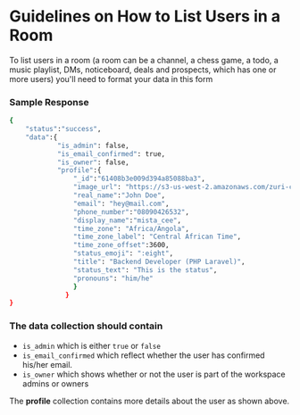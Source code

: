 # Guidelines on How to List Users in a Room
To list users in a room (a room can be a channel, a chess game, a todo, a music playlist, DMs, noticeboard, deals and prospects, which has one or more users) you'll need to format your data in this form

### Sample Response
```sh
{
    "status":"success",
    "data":{
            "is_admin": false,
            "is_email_confirmed": true,
            "is_owner": false,
            "profile":{
                "_id":"61408b3e009d394a85088ba3",
                "image_url": "https://s3-us-west-2.amazonaws.com/zuri-chat-files/avatars/2021-10-04/2566250100772_68d40fb61b6cf9a43e3c_original.jpg",
                "real_name":"John Doe",
                "email": "hey@mail.com",
                "phone_number":"08090426532",
                "display_name":"mista_cee",
                "time_zone": "Africa/Angola",
                "time_zone_label": "Central African Time",
                "time_zone_offset":3600,
                "status_emoji": ":eight",
                "title": "Backend Developer (PHP Laravel)",
                "status_text": "This is the status",
                "pronouns": "him/he"
                }
           	  }          
}
```
### The **data** collection should contain
 - `is_admin` which is either `true` or `false`
 - `is_email_confirmed` which reflect whether the user has confirmed his/her email. 
 - `is_owner` which shows whether or not the user is part of the workspace admins or owners

The **profile** collection contains more details about the user as shown above.

